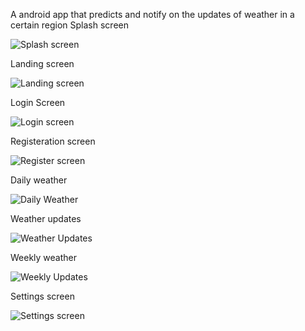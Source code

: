 A android app that predicts and notify on the updates of weather in a certain region
Splash screen

![Splash screen](https://github.com/kevi-t/WeatherRadarApp/assets/104903442/d401cac4-bfac-4a11-9008-63906262ce2b)

Landing screen

![Landing screen](https://github.com/kevi-t/WeatherRadarApp/assets/104903442/00891404-7af0-4e92-9d6e-bebaf986c143)

Login Screen

![Login screen](https://github.com/kevi-t/WeatherRadarApp/assets/104903442/a600a9d7-e311-41e0-bd3a-3bec148558ba)

Registeration screen

![Register screen](https://github.com/kevi-t/WeatherRadarApp/assets/104903442/c0f7b135-5b52-438e-b94c-6250ef810b32)

Daily weather

![Daily Weather](https://github.com/kevi-t/WeatherRadarApp/assets/104903442/d97b90ea-aa67-485c-b001-d370cc508182)

Weather updates

![Weather Updates](https://github.com/kevi-t/WeatherRadarApp/assets/104903442/533add18-afed-4670-86de-df43f679f327)

Weekly weather

![Weekly Updates](https://github.com/kevi-t/WeatherRadarApp/assets/104903442/7955ad37-3930-4872-bd66-2697470d4d0f)

Settings screen

![Settings screen](https://github.com/kevi-t/WeatherRadarApp/assets/104903442/d4ea5d91-6f24-450f-9fc3-8a24c4cab828)
